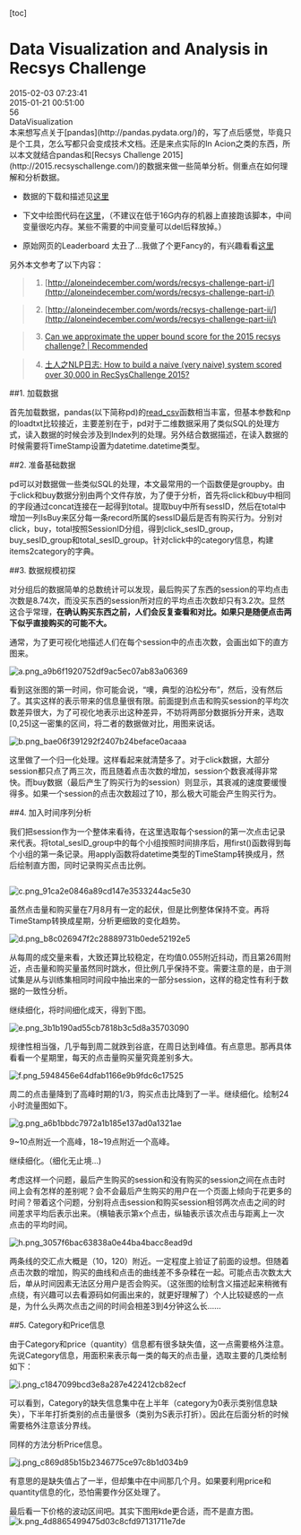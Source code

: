 [toc]
# Data Visualization and Analysis in Recsys Challenge
<div id="update-time">2015-02-03 07:23:41</div>
<div id="create-time">2015-01-21 00:51:00</div>
<div id="blog-id">56</div>
<div id="tags">DataVisualization</div>
本来想写点关于[pandas](http://pandas.pydata.org/)的，写了点后感觉，毕竟只是个工具，怎么写都只会变成技术文档。还是来点实际的In Acion之类的东西，所以本文就结合pandas和[Recsys Challenge 2015](http://2015.recsyschallenge.com/)的数据来做一些简单分析。侧重点在如何理解和分析数据。

- 数据的下载和描述见[这里](http://2015.recsyschallenge.com/challenge.html)

- 下文中绘图代码在[这里](http://nbviewer.ipython.org/gist/findmyway/8802f75eacc14c107993)，（不建议在低于16G内存的机器上直接跑该脚本，中间变量很吃内存。某些不需要的中间变量可以del后释放掉。）

- 原始网页的Leaderboard 太丑了...我做了个更Fancy的，有兴趣看看[这里](http://recsys.tianjun.ml)

另外本文参考了以下内容：

> 1. [http://aloneindecember.com/words/recsys-challenge-part-i/](http://aloneindecember.com/words/recsys-challenge-part-i/)

> 2. [http://aloneindecember.com/words/recsys-challenge-part-ii/](http://aloneindecember.com/words/recsys-challenge-part-ii/)

> 3. [Can we approximate the upper bound score for the 2015 recsys challenge? | Recommended](https://thierrysilbermann.wordpress.com/2015/01/13/can-we-approximate-the-upper-bound-score-for-the-2015-recsys-challenge/)

> 4. [土人之NLP日志: How to build a naive (very naive) system scored over 30,000 in RecSysChallenge 2015?](http://playwithnlp.blogspot.sg/2014/12/how-to-build-naive-very-naive-system.html)


##1. 加载数据

首先加载数据，pandas(以下简称pd)的[read_csv](http://pandas.pydata.org/pandas-docs/stable/generated/pandas.io.parsers.read_csv.html)函数相当丰富，但基本参数和np的loadtxt比较接近，主要差别在于，pd对于二维数据采用了类似SQL的处理方式，读入数据的时候会涉及到Index列的处理。另外结合数据描述，在读入数据的时候需要将TimeStamp设置为datetime.datetime类型。

##2. 准备基础数据

pd可以对数据做一些类似SQL的处理，本文最常用的一个函数便是groupby。由于click和buy数据分别由两个文件存放，为了便于分析，首先将click和buy中相同的字段通过concat连接在一起得到total。提取buy中所有sessID，然后在total中增加一列IsBuy来区分每一条record所属的sessID最后是否有购买行为。分别对click，buy，total按照SessionID分组，得到click_sesID_group，buy_sesID_group和total_sesID_group。针对click中的category信息，构建items2category的字典。


##3. 数据规模初探

对分组后的数据简单的总数统计可以发现，最后购买了东西的session的平均点击次数是8.74次，而没买东西的session所对应的平均点击次数却只有3.2次。显然这合乎常理，**在确认购买东西之前，人们会反复查看和对比。如果只是随便点击两下似乎直接购买的可能不大。**

通常，为了更可视化地描述人们在每个session中的点击次数，会画出如下的直方图来。

![a.png_a9b6f1920752df9ac5ec07ab83a06369](http://ontheroad.qiniudn.com/blog/resources/a.png_a9b6f1920752df9ac5ec07ab83a06369/w660)

看到这张图的第一时间，你可能会说，“噢，典型的泊松分布”，然后，没有然后了。其实这样的表示带来的信息量很有限。前面提到点击和购买session的平均次数差异很大，为了可视化地表示出这种差异，不妨将两部分数据拆分开来，选取[0,25]这一密集的区间，将二者的数据做对比，用图来说话。

![b.png_bae06f391292f2407b24beface0acaaa](http://ontheroad.qiniudn.com/blog/resources/b.png_bae06f391292f2407b24beface0acaaa/w660)

这里做了一个归一化处理。这样看起来就清楚多了。对于click数据，大部分session都只点了两三次，而且随着点击次数的增加，session个数衰减得非常快。而buy数据（最后产生了购买行为的session）则显示，其衰减的速度要缓慢得多。如果一个session的点击次数超过了10，那么极大可能会产生购买行为。

##4. 加入时间序列分析

我们把session作为一个整体来看待，在这里选取每个session的第一次点击记录来代表。将total_sesID_group中的每个小组按照时间排序后，用first()函数得到每个小组的第一条记录。用apply函数将datetime类型的TimeStamp转换成月，然后绘制直方图，同时记录购买点击比例。

<pre xml:space="preserve">
</pre>
![c.png_91ca2e0846a89cd147e3533244ac5e30](http://ontheroad.qiniudn.com/blog/resources/c.png_91ca2e0846a89cd147e3533244ac5e30/w660)

虽然点击量和购买量在7月8月有一定的起伏，但是比例整体保持不变。再将TimeStamp转换成星期，分析更细致的变化趋势。

![d.png_b8c026947f2c28889731b0ede52192e5](http://ontheroad.qiniudn.com/blog/resources/d.png_b8c026947f2c28889731b0ede52192e5/w660)


从每周的成交量来看，大致还算比较稳定，在均值0.055附近抖动，而且第26周附近，点击量和购买量虽然同时跳水，但比例几乎保持不变。需要注意的是，由于测试集是从与训练集相同时间段中抽出来的一部分session，这样的稳定性有利于数据的一致性分析。

继续细化，将时间细化成天，得到下图。

![e.png_3b1b190ad55cb7818b3c5d8a35703090](http://ontheroad.qiniudn.com/blog/resources/e.png_3b1b190ad55cb7818b3c5d8a35703090/w660)

规律性相当强，几乎每到周二就跌到谷底，在周日达到峰值。有点意思。那再具体看看一个星期里，每天的点击量购买量究竟差别多大。

![f.png_5948456e64dfab1166e9b9fdc6c17525](http://ontheroad.qiniudn.com/blog/resources/f.png_5948456e64dfab1166e9b9fdc6c17525/w660)

周二的点击量降到了高峰时期的1/3，购买点击比降到了一半。继续细化。绘制24小时流量图如下。

![g.png_a6b1bbdc7972a1b185e137ad0a1321ae](http://ontheroad.qiniudn.com/blog/resources/g.png_a6b1bbdc7972a1b185e137ad0a1321ae/w660)

9~10点附近一个高峰，18~19点附近一个高峰。

继续细化。（细化无止境...)

考虑这样一个问题，最后产生购买的session和没有购买的session之间在点击时间上会有怎样的差别呢？会不会最后产生购买的用户在一个页面上倾向于花更多的时间？带着这个问题，分别将点击session和购买session相邻两次点击之间的时间差求平均后表示出来。（横轴表示第x个点击，纵轴表示该次点击与距离上一次点击的平均时间。

![h.png_3057f6bac63838a0e44ba4bacc8ead9d](http://ontheroad.qiniudn.com/blog/resources/h.png_3057f6bac63838a0e44ba4bacc8ead9d/w660)

两条线的交汇点大概是（10，120）附近。一定程度上验证了前面的设想。但随着点击次数的增加，购买的曲线和点击的曲线差不多杂糅在一起。可能点击次数太大后，单从时间因素无法区分用户是否会购买。（这张图的绘制含义描述起来稍微有点绕，有兴趣可以去看源码如何画出来的，就更好理解了）个人比较疑惑的一点是，为什么头两次点击之间的时间会相差3到4分钟这么长......

##5. Category和Price信息

由于Category和price（quantity）信息都有很多缺失值，这一点需要格外注意。先说Category信息，用面积来表示每一类的每天的点击量，选取主要的几类绘制如下：

![i.png_c1847099bcd3e8a287e422412cb82ecf](http://ontheroad.qiniudn.com/blog/resources/i.png_c1847099bcd3e8a287e422412cb82ecf/w660)


可以看到，Category的缺失信息集中在上半年（category为0表示类别信息缺失），下半年打折类别的点击量很多（类别为S表示打折）。因此在后面分析的时候需要格外注意该分界线。

同样的方法分析Price信息。

![j.png_c869d85b15b2346775ce97c8b1d034b9](http://ontheroad.qiniudn.com/blog/resources/j.png_c869d85b15b2346775ce97c8b1d034b9/w660)

有意思的是缺失值占了一半，但却集中在中间那几个月。如果要利用price和quantity信息的化，恐怕需要作分区处理了。

最后看一下价格的波动区间吧。其实下图用kde更合适，而不是直方图。
![k.png_4d8865499475d03c8cfd97131711e7de](http://ontheroad.qiniudn.com/blog/resources/k.png_4d8865499475d03c8cfd97131711e7de/w660)
